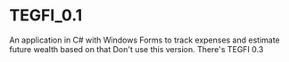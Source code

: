 # TEGFI_0.1
An application in C# with Windows Forms to track expenses and estimate future wealth based on that
Don't use this version. There's TEGFI 0.3
